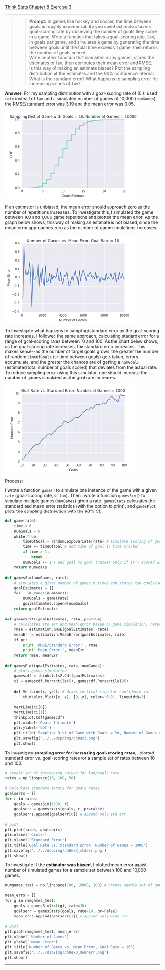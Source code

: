 [Think Stats Chapter 8 Exercise 3](http://greenteapress.com/thinkstats2/html/thinkstats2009.html#toc77)

---

>> **Prompt:** In games like hockey and soccer, the time between goals is roughly exponential. So you could estimate a team’s goal-scoring rate by observing the number of goals they score in a game. Write a function that takes a goal-scoring rate, `lam`, in goals per game, and simulates a game by generating the time between goals until the total time exceeds 1 game, then returns the number of goals scored.  
Write another function that simulates many games, stores the estimates of `lam`, then computes their mean error and RMSE.  
Is this way of making an estimate biased? Plot the sampling distribution of the estimates and the 90% confidence interval. What is the standard error? What happens to sampling error for increasing values of `lam`?

**Answer**: For my sampling distribution with a goal-scoring rate of 10 (I used `rate` instead of `lam` and a simulated number of games of 10,000 (`numGames`), the RMSE/standard error was 3.19 and the mean error was 0.05. 

<img src='../img/ch8ex3.png'>

If an estimator is unbiased, the mean error should approach zero as the number of repetitions increases. To investigate this, I simulated the game between 100 and 1,000 game repetitions and plotted the mean error. As the graph below shows, this way of making an estimate is not biased, since the mean error approaches zero as the number of game simulations increases. 

<img src='../img/ch8ex3_meanerr.png'>

To investigate what happens to sampling/standard error as the goal-scoring rate increases, I followed the same approach, calculating stadard error for a range of goal-scoring rates between 10 and 100. As the chart below shows, as the goal-scoring rate increases, the standard error increases. This makes sense--as the number of target goals grows, the greater the number of random `timeOfGoals` (or time between goals) gets taken, errors accumulate, and the greater the chances are of getting a `numGoals` (estimated total number of goals scored) that deviates from the actual rate. To reduce sampling error using this simulator, one should increase the number of games simulated as the goal rate increases. 

<img src='../img/ch8ex3_stderr.png'>

Process: 

I wrote a function `game()` to simulate one instance of the game with a given `rate` (goal-scoring rate, or `lam`). Then I wrote a function `gamesSim()` to simulate multiple games (`numGames`) given a rate. `gamesStats` calculates the standard and mean error statistics (with the option to print), and `gamesPlot` plots the sampling distribution with the 90% CI. 

```python
def game(rate):
    time = 0
    numGoals = 0
    while True:
        timeOfGoal = random.expovariate(rate) # simulate scoring of goal and generate time of goal
        time += timeOfGoal # add time of goal to time tracker
        if time > 1:
            break
        numGoals += 1 # add goal to goal tracker only if it's scored within game
    return numGoals

def gamesSim(numGames, rate):
    # simulates a given number of games m times and stores the goals/scores of each
    goalEstimates = []
    for _ in range(numGames):
        numGoals = game(rate)
        goalEstimates.append(numGoals)
    return goalEstimates

def gamesStats(goalEstimates, rate, pr=True):
    # calculates std err and mean error based on game simulation, returns std err
    rmse = estimation.RMSE(goalEstimates, rate)
    meanErr = estimation.MeanError(goalEstimates, rate)
    if pr:
        print 'RMSE/Standard Error:', rmse
        print 'Mean Error:', meanErr
    return rmse, meanErr

def gamesPlot(goalEstimates, rate, numGames):
    # plots games simulation
    gamescdf = thinkstats2.Cdf(goalEstimates)
    ci = gamescdf.Percentile(5), gamescdf.Percentile(95)
    
    def VertLine(x, y=1): # draws vertical line for confidence int
        thinkplot.Plot([x, x], [0, y], color='0.8', linewidth=3)

    VertLine(ci[0])
    VertLine(ci[1])
    thinkplot.Cdf(gamescdf)
    plt.xlabel('Goals Estimate')
    plt.ylabel('CDF')
    plt.title('Sampling Dist of Game with Goals = %d, Number of Games = %d' %(rate, numGames))
    plt.savefig('../../dsp/img/ch8ex3.png')
    plt.show()
```

To investigate **sampling error for increasing goal-scoring rates**, I plotted standard error vs. goal-scoring rates for a sample set of rates between 10 and 100. 

```python
# create set of increasing values for lam/goals rate
rates = np.linspace(10, 100, 50) 

# calculate standard errors for goals rates
goalserrs = []
for r in rates:
    goals = gamesSim(1000, r)
    goalserr = gamesStats(goals, r, pr=False)
    goalserrs.append(goalserr[0]) # append only std err

# plot 
plt.plot(rates, goalserrs)
plt.xlabel('Goals')
plt.ylabel('Standard Error')
plt.title('Goal Rate vs. Standard Error, Number of Games = 1000')
plt.savefig('../../dsp/img/ch8ex3_stderr.png')
plt.show()
```

To investigate if the **estimator was biased**, I plotted mean error agaist number of simulated games for a sample set between 100 and 10,000 games. 

```python
numgames_test = np.linspace(100, 10000, 100) # create sample set of games to be simulated

mean_errs = []
for g in numgames_test:
    goals = gamesSim(int(g), rate=10)
    goalserr = gamesStats(goals, rate=10, pr=False)
    mean_errs.append(goalserr[1]) # append only mean err

# plot 
plt.plot(numgames_test, mean_errs)
plt.xlabel('Number of Games')
plt.ylabel('Mean Error')
plt.title('Number of Games vs. Mean Error, Goal Rate = 10')
plt.savefig('../../dsp/img/ch8ex3_meanerr.png')
plt.show()   
```
---